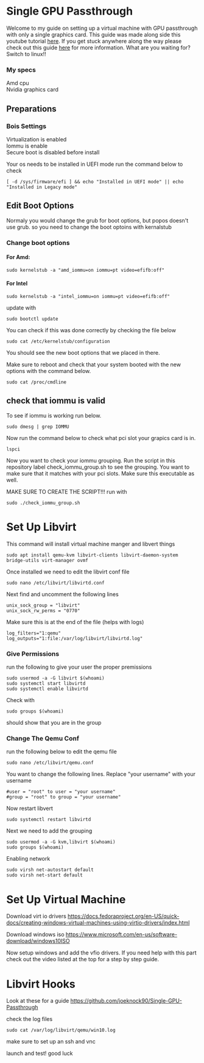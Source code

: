 
# Single GPU Passthrough
Welcome to my guide on setting up a virtual machine with GPU passthrough with only a single graphics card. This guide was made along side this youtube tutorial [here](https://youtu.be/UOk5Mzu53lI). If you get stuck anywhere along the way please check out this guide [here](https://gitlab.com/risingprismtv/single-gpu-passthrough/-/wikis/home) for more information. What are you waiting for? Switch to linux!!
### My specs 
Amd cpu <br />
Nvidia graphics card

## Preparations

### Bois Settings 
Virtualization is enabled <br />
Iommu is enable <br />
Secure boot is disabled before install <br /> 

Your os needs to be installed in UEFI mode run the command below to check
```
[ -d /sys/firmware/efi ] && echo "Installed in UEFI mode" || echo "Installed in Legacy mode"
```

## Edit Boot Options
Normaly you would change the grub for boot options, but popos doesn't use grub. so you need to change the boot optoins with kernalstub

### Change boot options

#### For Amd:
```
sudo kernelstub -a "amd_iommu=on iommu=pt video=efifb:off"
```

#### For Intel
```
sudo kernelstub -a "intel_iommu=on iommu=pt video=efifb:off"
```
update with
```
sudo bootctl update
```
You can check if this was done correctly by checking the file below
```
sudo cat /etc/kernelstub/configuration
```
You should see the new boot options that we placed in there.

Make sure to reboot and check that your system booted with the new options with the command below.
```
sudo cat /proc/cmdline
```

## check that iommu is valid

To see if iommu is working run below.
```
sudo dmesg | grep IOMMU
```
Now run the command below to check what pci slot your grapics card is in.
```
lspci
```

Now you want to check your iommu grouping. Run the script in this repository label check_iommu_group.sh to see the grouping. You want to make sure that it matches with your pci slots. Make sure this executable as well. 

MAKE SURE TO CREATE THE SCRIPT!!! run with
```
sudo ./check_iommu_group.sh
```

# Set Up Libvirt

This command will install virtual machine manger and libvert things
```
sudo apt install qemu-kvm libvirt-clients libvirt-daemon-system bridge-utils virt-manager ovmf
```

Once installed we need to edit the libvirt conf file
```
sudo nano /etc/libvirt/libvirtd.conf
```

Next find and uncomment the following lines 

```
unix_sock_group = "libvirt"
unix_sock_rw_perms = "0770"
```

Make sure this is at the end of the file (helps with logs)
```
log_filters="1:qemu"
log_outputs="1:file:/var/log/libvirt/libvirtd.log"
```
### Give Permissions
run the following to give your user the proper premissions

```
sudo usermod -a -G libvirt $(whoami)
sudo systemctl start libvirtd
sudo systemctl enable libvirtd
```
Check with 
```
sudo groups $(whoami)
```
should show that you are in the group


### Change The Qemu Conf

run the following below to edit the qemu file
```
sudo nano /etc/libvirt/qemu.conf
```
You want to change the following lines. Replace "your username" with your username
```
#user = "root" to user = "your username"
#group = "root" to group = "your username"
```
Now restart libvert
```
sudo systemctl restart libvirtd
```
Next we need to add the grouping
```
sudo usermod -a -G kvm,libvirt $(whoami)
sudo groups $(whoami)
```
Enabling network
```
sudo virsh net-autostart default
sudo virsh net-start default
```
# Set Up Virtual Machine

Download virt io drivers
https://docs.fedoraproject.org/en-US/quick-docs/creating-windows-virtual-machines-using-virtio-drivers/index.html

Download windows iso 
https://www.microsoft.com/en-us/software-download/windows10ISO

Now setup windows and add the vfio drivers. If you need help with this part check out the video listed at the top for a step by step guide.

# Libvirt Hooks

Look at these for a guide
https://github.com/joeknock90/Single-GPU-Passthrough

check the log files 
```
sudo cat /var/log/libvirt/qemu/win10.log 
```

make sure to set up an ssh and vnc 

launch and test!
good luck
